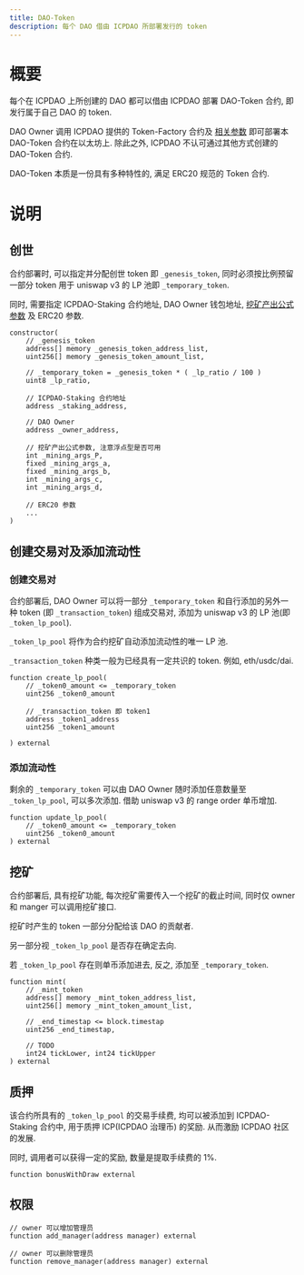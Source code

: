 ```yaml
---
title: DAO-Token
description: 每个 DAO 借由 ICPDAO 所部署发行的 token
---
```


# 概要

每个在 ICPDAO 上所创建的 DAO 都可以借由 ICPDAO 部署 DAO-Token 合约, 即发行属于自己 DAO 的 token.

DAO Owner 调用 ICPDAO 提供的 Token-Factory 合约及 [相关参数]() 即可部署本 DAO-Token 合约在以太坊上. 除此之外, ICPDAO 不认可通过其他方式创建的 DAO-Token 合约.

DAO-Token 本质是一份具有多种特性的, 满足 ERC20 规范的 Token 合约.

# 说明

## 创世
合约部署时, 可以指定并分配创世 token 即 `_genesis_token`, 同时必须按比例预留一部分 token 用于 uniswap v3 的 LP 池即 `_temporary_token`.

同时, 需要指定 ICPDAO-Staking 合约地址, DAO Owner 钱包地址, [挖矿产出公式参数](./mining-function.md) 及 ERC20 参数.

```solidity
constructor(
    // _genesis_token
    address[] memory _genesis_token_address_list,
    uint256[] memory _genesis_token_amount_list,

    // _temporary_token = _genesis_token * ( _lp_ratio / 100 )
    uint8 _lp_ratio,

    // ICPDAO-Staking 合约地址
    address _staking_address,

    // DAO Owner
    address _owner_address,

    // 挖矿产出公式参数, 注意浮点型是否可用
    int _mining_args_P,
    fixed _mining_args_a,
    fixed _mining_args_b,
    int _mining_args_c,
    int _mining_args_d,

    // ERC20 参数
    ...
)
```

## 创建交易对及添加流动性

### 创建交易对
合约部署后, DAO Owner 可以将一部分 `_temporary_token` 和自行添加的另外一种 token (即 `_transaction_token`) 组成交易对, 添加为 uniswap v3 的 LP 池(即 `_token_lp_pool`). 

`_token_lp_pool` 将作为合约挖矿自动添加流动性的唯一 LP 池.

`_transaction_token` 种类一般为已经具有一定共识的 token. 例如, eth/usdc/dai.

```solidity
function create_lp_pool(
    // _token0_amount <= _temporary_token
    uint256 _token0_amount

    // _transaction_token 即 token1
    address _token1_address
    uint256 _token1_amount

) external
```

### 添加流动性
剩余的 `_temporary_token` 可以由 DAO Owner 随时添加任意数量至 `_token_lp_pool`, 可以多次添加. 借助 uniswap v3 的 range order 单币增加.

```solidity
function update_lp_pool(
    // _token0_amount <= _temporary_token
    uint256 _token0_amount
) external
```

## 挖矿

合约部署后, 具有挖矿功能, 每次挖矿需要传入一个挖矿的截止时间, 同时仅 owner 和 manger 可以调用挖矿接口.

挖矿时产生的 token 一部分分配给该 DAO 的贡献者. 

另一部分视 `_token_lp_pool` 是否存在确定去向. 

若 `_token_lp_pool` 存在则单币添加进去, 反之, 添加至 `_temporary_token`.

```solidity
function mint(
    // _mint_token
    address[] memory _mint_token_address_list,
    uint256[] memory _mint_token_amount_list,

    // _end_timestap <= block.timestap
    uint256 _end_timestap,
    
    // TODO
    int24 tickLower, int24 tickUpper
) external
```

## 质押
该合约所具有的 `_token_lp_pool` 的交易手续费, 均可以被添加到 ICPDAO-Staking 合约中, 用于质押 ICP(ICPDAO 治理币) 的奖励. 从而激励 ICPDAO 社区的发展.

同时, 调用者可以获得一定的奖励, 数量是提取手续费的 1%.

```solidity
function bonusWithDraw external
```

## 权限

```solidity
// owner 可以增加管理员
function add_manager(address manager) external

// owner 可以删除管理员
function remove_manager(address manager) external
```
